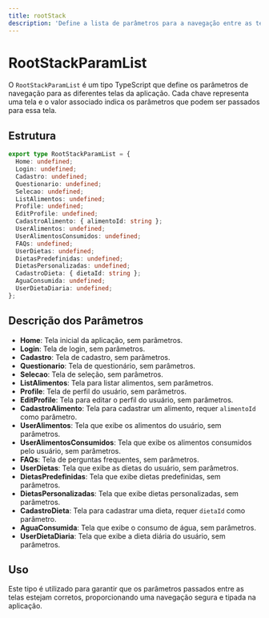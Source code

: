 ```yaml
---
title: rootStack
description: 'Define a lista de parâmetros para a navegação entre as telas da aplicação.'
---
```


# RootStackParamList

O `RootStackParamList` é um tipo TypeScript que define os parâmetros de navegação para as diferentes telas da aplicação. Cada chave representa uma tela e o valor associado indica os parâmetros que podem ser passados para essa tela.

## Estrutura

```typescript
export type RootStackParamList = {
  Home: undefined;
  Login: undefined;
  Cadastro: undefined;
  Questionario: undefined;
  Selecao: undefined;
  ListAlimentos: undefined;
  Profile: undefined;
  EditProfile: undefined;
  CadastroAlimento: { alimentoId: string };
  UserAlimentos: undefined;
  UserAlimentosConsumidos: undefined;
  FAQs: undefined;
  UserDietas: undefined;
  DietasPredefinidas: undefined;
  DietasPersonalizadas: undefined;
  CadastroDieta: { dietaId: string };
  AguaConsumida: undefined;
  UserDietaDiaria: undefined;
};
```

## Descrição dos Parâmetros

- **Home**: Tela inicial da aplicação, sem parâmetros.
- **Login**: Tela de login, sem parâmetros.
- **Cadastro**: Tela de cadastro, sem parâmetros.
- **Questionario**: Tela de questionário, sem parâmetros.
- **Selecao**: Tela de seleção, sem parâmetros.
- **ListAlimentos**: Tela para listar alimentos, sem parâmetros.
- **Profile**: Tela de perfil do usuário, sem parâmetros.
- **EditProfile**: Tela para editar o perfil do usuário, sem parâmetros.
- **CadastroAlimento**: Tela para cadastrar um alimento, requer `alimentoId` como parâmetro.
- **UserAlimentos**: Tela que exibe os alimentos do usuário, sem parâmetros.
- **UserAlimentosConsumidos**: Tela que exibe os alimentos consumidos pelo usuário, sem parâmetros.
- **FAQs**: Tela de perguntas frequentes, sem parâmetros.
- **UserDietas**: Tela que exibe as dietas do usuário, sem parâmetros.
- **DietasPredefinidas**: Tela que exibe dietas predefinidas, sem parâmetros.
- **DietasPersonalizadas**: Tela que exibe dietas personalizadas, sem parâmetros.
- **CadastroDieta**: Tela para cadastrar uma dieta, requer `dietaId` como parâmetro.
- **AguaConsumida**: Tela que exibe o consumo de água, sem parâmetros.
- **UserDietaDiaria**: Tela que exibe a dieta diária do usuário, sem parâmetros.

## Uso

Este tipo é utilizado para garantir que os parâmetros passados entre as telas estejam corretos, proporcionando uma navegação segura e tipada na aplicação.